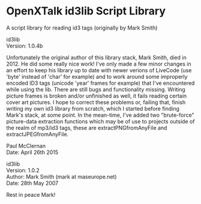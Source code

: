 # OpenXTalk id3lib Script Library
A script library for reading id3 tags (originally by Mark Smith) <br>

id3lib <br>
Version: 1.0.4b <br>

Unfortunately the original author of this library stack, Mark Smith, died in 2012. He did some really nice work!
I've only made a few minor changes in an effort to keep his library up to date with newer verions of LiveCode 
(use 'byte' instead of 'char' for example) and to work around some improperly encoded ID3 tags (unicode 'year' frames for example) that I've encountered while using the lib. 
There are still bugs and functionality missing. Writing picture frames is broken and/or unfinished as well,
it fails reading certain cover art pictures. I hope to correct these problems or, failing that, finish writing 
my own id3 library from scratch, which I started before finding Mark's stack, at some point.
In the mean-time, I've added two "brute-force" picture-data extraction functions which may be of use to projects
outside of the realm of mp3/id3 tags, these are extractPNGfromAnyFile and extractJPEGfromAnyFile.

Paul McClernan <br>
Date: April 26th 2015

id3lib <br>
Version: 1.0.2 <br>
Author: Mark Smith (mark at maseurope.net) <br>
Date: 28th May 2007 <br>

Rest in peace Mark!


